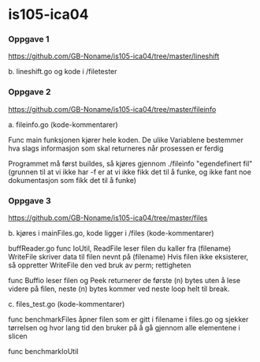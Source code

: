 ﻿# is105-ica04

### Oppgave 1
https://github.com/GB-Noname/is105-ica04/tree/master/lineshift 

b. lineshift.go og kode i /filetester

### Oppgave 2 

https://github.com/GB-Noname/is105-ica04/tree/master/fileinfo

a. fileinfo.go
(kode-kommentarer)

Func main funksjonen kjører hele koden. De ulike Variablene bestemmer hva slags informasjon som skal returneres når prosessen er ferdig   

Programmet må først buildes, så kjøres gjennom ./fileinfo "egendefinert fil" (grunnen til at vi ikke har -f er at vi ikke fikk det til å funke, og ikke fant noe dokumentasjon som fikk det til å funke)
### Oppgave 3 

https://github.com/GB-Noname/is105-ica04/tree/master/files

b. kjøres i mainFiles.go, kode ligger i /files
(kode-kommentarer)

buffReader.go
func IoUtil, ReadFile leser filen du kaller fra (filename) 
WriteFile skriver data til filen nevnt på (filename) Hvis filen ikke eksisterer, så oppretter WriteFile den ved bruk av perm; rettigheten

func Buffio leser filen og Peek returnerer de første (n) bytes uten å lese videre på filen, neste (n) bytes kommer ved neste loop helt til break.

c. files_test.go
(kode-kommentarer)

func benchmarkFiles åpner filen som er gitt i filename i files.go og sjekker tørrelsen og hvor lang tid den bruker på å gå gjennom alle elementene i slicen

func benchmarkIoUtil   


